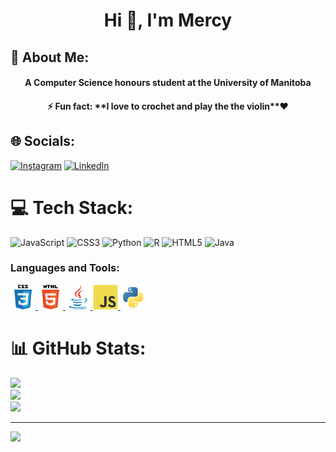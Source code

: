 <h1 align="center">Hi 👋, I'm Mercy</h1>
<h2>💫 About Me:</h2>
<h4 align="center">A Computer Science honours student at the University of Manitoba</h4>
<h4 align="center">⚡ Fun fact: **I love to crochet and play the the violin**❤️</h4>

## 🌐 Socials:
[![Instagram](https://img.shields.io/badge/Instagram-%23E4405F.svg?logo=Instagram&logoColor=white)](https://instagram.com/@_m3rsi_) [![LinkedIn](https://img.shields.io/badge/LinkedIn-%230077B5.svg?logo=linkedin&logoColor=white)](https://linkedin.com/in/mercy-odetuyi-868344220) 

# 💻 Tech Stack:
 ![JavaScript](https://img.shields.io/badge/javascript-%23323330.svg?style=for-the-badge&logo=javascript&logoColor=%23F7DF1E) ![CSS3](https://img.shields.io/badge/css3-%231572B6.svg?style=for-the-badge&logo=css3&logoColor=white) ![Python](https://img.shields.io/badge/python-3670A0?style=for-the-badge&logo=python&logoColor=ffdd54) ![R](https://img.shields.io/badge/r-%23276DC3.svg?style=for-the-badge&logo=r&logoColor=white) ![HTML5](https://img.shields.io/badge/html5-%23E34F26.svg?style=for-the-badge&logo=html5&logoColor=white) ![Java](https://img.shields.io/badge/java-%23ED8B00.svg?style=for-the-badge&logo=openjdk&logoColor=white)

<h3 align="left">Languages and Tools:</h3>
<p align="left"> <a href="https://www.w3schools.com/css/" target="_blank" rel="noreferrer"> <img src="https://raw.githubusercontent.com/devicons/devicon/master/icons/css3/css3-original-wordmark.svg" alt="css3" width="40" height="40"/> </a> <a href="https://www.w3.org/html/" target="_blank" rel="noreferrer"> <img src="https://raw.githubusercontent.com/devicons/devicon/master/icons/html5/html5-original-wordmark.svg" alt="html5" width="40" height="40"/> </a> <a href="https://www.java.com" target="_blank" rel="noreferrer"> <img src="https://raw.githubusercontent.com/devicons/devicon/master/icons/java/java-original.svg" alt="java" width="40" height="40"/> </a> <a href="https://developer.mozilla.org/en-US/docs/Web/JavaScript" target="_blank" rel="noreferrer"> <img src="https://raw.githubusercontent.com/devicons/devicon/master/icons/javascript/javascript-original.svg" alt="javascript" width="40" height="40"/> </a> <a href="https://www.python.org" target="_blank" rel="noreferrer"> <img src="https://raw.githubusercontent.com/devicons/devicon/master/icons/python/python-original.svg" alt="python" width="40" height="40"/> </a> </p>

# 📊 GitHub Stats:
![](https://github-readme-stats.vercel.app/api?username=M3RSI&theme=dark&hide_border=false&include_all_commits=true&count_private=true)<br/>
![](https://nirzak-streak-stats.vercel.app/?user=M3RSI&theme=dark&hide_border=false)<br/>
![](https://github-readme-stats.vercel.app/api/top-langs/?username=M3RSI&theme=dark&hide_border=false&include_all_commits=true&count_private=true&layout=compact)




---
[![](https://visitcount.itsvg.in/api?id=M3RSI&icon=0&color=0)](https://visitcount.itsvg.in)

<!-- Proudly created with GPRM ( https://gprm.itsvg.in ) -->
